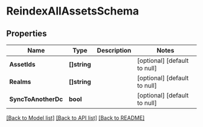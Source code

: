 # ReindexAllAssetsSchema

## Properties
Name | Type | Description | Notes
------------ | ------------- | ------------- | -------------
**AssetIds** | **[]string** |  | [optional] [default to null]
**Realms** | **[]string** |  | [optional] [default to null]
**SyncToAnotherDc** | **bool** |  | [optional] [default to null]

[[Back to Model list]](../README.md#documentation-for-models) [[Back to API list]](../README.md#documentation-for-api-endpoints) [[Back to README]](../README.md)


